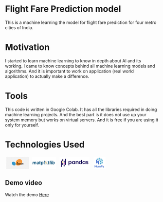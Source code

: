 # Flight Fare Prediction model
This is a machine learning the model for flight fare prediction for four metro cities of India.<br>

# Motivation
I started to learn machine learning to know in depth about AI and its working. I came to know concepts behind all machine learning models and algorithms. And it is important to work on application (real world application) to actually make a difference.

# Tools
This code is written in Google Colab. It has all the libraries required in doing machine learning projects. And the best part is it does not use up your system memory but works on virtual servers. And it is free if you are using it only for yourself.

# Technologies Used
<img src="https://github.com/zmwaris1/logos/blob/main/png-clipart-scikit-learn-python-scikit-logo-brand-learning-text-computer.png" alt="sickit-learn" height="40" style="vertical-align:top; margin:4px"><img src="https://github.com/zmwaris1/logos/blob/main/tutorial_matplotlib.png" alt="matplotlib" height="40" style="vertical-align:top; margin:4px">
<img src="https://github.com/zmwaris1/logos/blob/main/Pandas_logo.svg.png" alt="Pandas" height="40" style="vertical-align:top; margin:4px">
<img src="https://github.com/zmwaris1/logos/blob/main/105040771-43887300-5a88-11eb-9f01-bee100b9ef22.png" alt="Numpy" height="40" style="vertical-align:top; margin:4px">

## Demo video
Watch the demo [Here](https://youtu.be/YCrqlNQbYAE)
